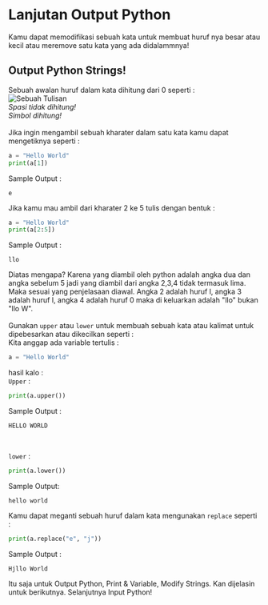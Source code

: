 # Lanjutan Output Python
Kamu dapat memodifikasi sebuah kata untuk membuat huruf nya besar atau kecil atau meremove satu kata yang ada didalammnya!<br>
## Output Python Strings!<br>
Sebuah awalan huruf dalam kata dihitung dari 0 seperti :<br>
![Sebuah Tulisan](https://github.com/zansen000/Program-Languages-Introduction/assets/95951004/4f8bf649-aef4-49bc-b6ea-3165ae029177)<br>
*Spasi tidak dihitung!* <br>
*Simbol dihitung!*<br>
<br>
 Jika ingin mengambil sebuah kharater dalam satu kata kamu dapat mengetiknya seperti :<br>
 ```py
a = "Hello World"
print(a[1])
```

Sample Output : <br>
```
e
```
Jika kamu mau ambil dari kharater 2 ke 5 tulis dengan bentuk : <br>
```py
a = "Hello World"
print(a[2:5])
```
Sample Output :<br>
```
llo
```
Diatas mengapa? Karena yang diambil oleh python adalah angka dua dan angka sebelum 5 jadi yang diambil dari angka 2,3,4 tidak termasuk lima.<br>
Maka sesuai yang penjelasaan diawal. Angka 2 adalah huruf l, angka 3 adalah huruf l, angka 4 adalah huruf 0 maka di keluarkan adalah "llo" bukan "llo W".<br>
<br>
Gunakan `upper` atau `lower` untuk membuah sebuah kata atau kalimat untuk dipebesarkan atau dikecilkan seperti :<br>
Kita anggap ada variable tertulis :<br>
```py
a = "Hello World"
```
hasil kalo :<br>
`Upper` : <br>
```py
print(a.upper())
```
Sample Output :<br>
```
HELLO WORLD
```
<br>

`lower` : <br>
```py
print(a.lower())
```
Sample Output:<br>
```
hello world
```
Kamu dapat meganti sebuah huruf dalam kata mengunakan `replace` seperti : <br>
```py
print(a.replace("e", "j"))
```
Sample Output :<br>
```
Hjllo World
```

Itu saja untuk Output Python, Print & Variable, Modify Strings. Kan dijelasin untuk berikutnya. Selanjutnya Input Python!<br>
